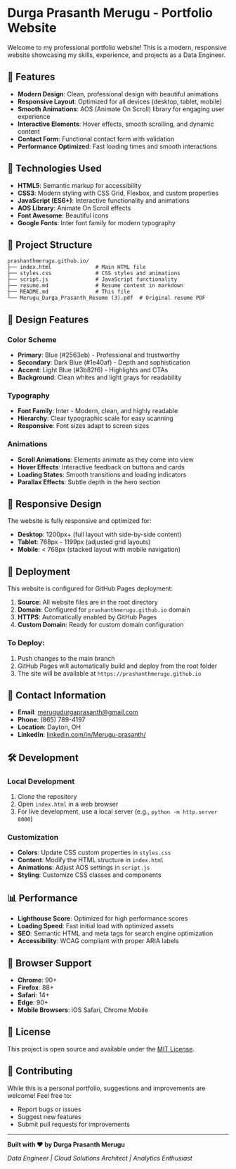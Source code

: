 # Durga Prasanth Merugu - Portfolio Website

Welcome to my professional portfolio website! This is a modern, responsive website showcasing my skills, experience, and projects as a Data Engineer.

## 🌟 Features

- **Modern Design**: Clean, professional design with beautiful animations
- **Responsive Layout**: Optimized for all devices (desktop, tablet, mobile)
- **Smooth Animations**: AOS (Animate On Scroll) library for engaging user experience
- **Interactive Elements**: Hover effects, smooth scrolling, and dynamic content
- **Contact Form**: Functional contact form with validation
- **Performance Optimized**: Fast loading times and smooth interactions

## 🚀 Technologies Used

- **HTML5**: Semantic markup for accessibility
- **CSS3**: Modern styling with CSS Grid, Flexbox, and custom properties
- **JavaScript (ES6+)**: Interactive functionality and animations
- **AOS Library**: Animate On Scroll effects
- **Font Awesome**: Beautiful icons
- **Google Fonts**: Inter font family for modern typography

## 📁 Project Structure

```
prashanthmerugu.github.io/
├── index.html              # Main HTML file
├── styles.css              # CSS styles and animations
├── script.js               # JavaScript functionality
├── resume.md               # Resume content in markdown
├── README.md               # This file
└── Merugu_Durga_Prasanth_Resume (3).pdf  # Original resume PDF
```

## 🎨 Design Features

### Color Scheme
- **Primary**: Blue (#2563eb) - Professional and trustworthy
- **Secondary**: Dark Blue (#1e40af) - Depth and sophistication
- **Accent**: Light Blue (#3b82f6) - Highlights and CTAs
- **Background**: Clean whites and light grays for readability

### Typography
- **Font Family**: Inter - Modern, clean, and highly readable
- **Hierarchy**: Clear typographic scale for easy scanning
- **Responsive**: Font sizes adapt to screen sizes

### Animations
- **Scroll Animations**: Elements animate as they come into view
- **Hover Effects**: Interactive feedback on buttons and cards
- **Loading States**: Smooth transitions and loading indicators
- **Parallax Effects**: Subtle depth in the hero section

## 📱 Responsive Design

The website is fully responsive and optimized for:
- **Desktop**: 1200px+ (full layout with side-by-side content)
- **Tablet**: 768px - 1199px (adjusted grid layouts)
- **Mobile**: < 768px (stacked layout with mobile navigation)

## 🚀 Deployment

This website is configured for GitHub Pages deployment:

1. **Source**: All website files are in the root directory
2. **Domain**: Configured for `prashanthmerugu.github.io` domain
3. **HTTPS**: Automatically enabled by GitHub Pages
4. **Custom Domain**: Ready for custom domain configuration

### To Deploy:
1. Push changes to the main branch
2. GitHub Pages will automatically build and deploy from the root folder
3. The site will be available at `https://prashanthmerugu.github.io`

## 📧 Contact Information

- **Email**: merugudurgaprasanth@gmail.com
- **Phone**: (865) 789-4197
- **Location**: Dayton, OH
- **LinkedIn**: [linkedin.com/in/Merugu-prasanth/](https://linkedin.com/in/Merugu-prasanth/)

## 🛠️ Development

### Local Development
1. Clone the repository
2. Open `index.html` in a web browser
3. For live development, use a local server (e.g., `python -m http.server 8000`)

### Customization
- **Colors**: Update CSS custom properties in `styles.css`
- **Content**: Modify the HTML structure in `index.html`
- **Animations**: Adjust AOS settings in `script.js`
- **Styling**: Customize CSS classes and components

## 📊 Performance

- **Lighthouse Score**: Optimized for high performance scores
- **Loading Speed**: Fast initial load with optimized assets
- **SEO**: Semantic HTML and meta tags for search engine optimization
- **Accessibility**: WCAG compliant with proper ARIA labels

## 🔧 Browser Support

- **Chrome**: 90+
- **Firefox**: 88+
- **Safari**: 14+
- **Edge**: 90+
- **Mobile Browsers**: iOS Safari, Chrome Mobile

## 📝 License

This project is open source and available under the [MIT License](LICENSE).

## 🤝 Contributing

While this is a personal portfolio, suggestions and improvements are welcome! Feel free to:
- Report bugs or issues
- Suggest new features
- Submit pull requests for improvements

---

**Built with ❤️ by Durga Prasanth Merugu**

*Data Engineer | Cloud Solutions Architect | Analytics Enthusiast*